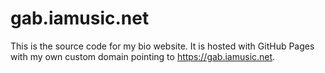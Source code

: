# gab.iamusic.net
This is the source code for my bio website. It is hosted with GitHub Pages with my own custom domain pointing to https://gab.iamusic.net.
